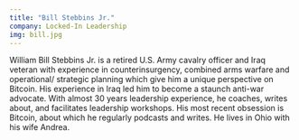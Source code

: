 ```yaml
---
title: "Bill Stebbins Jr."
company: Locked-In Leadership
img: bill.jpg
---
```


William Bill Stebbins Jr. is a retired U.S. Army cavalry officer and Iraq veteran with experience in counterinsurgency, combined arms warfare and operational/ strategic planning which give him a unique perspective on Bitcoin. His experience in Iraq led him to become a staunch anti-war advocate. With almost 30 years leadership experience, he coaches, writes about, and facilitates leadership workshops. His most recent obsession is Bitcoin, about which he regularly podcasts and writes. He lives in Ohio with his wife Andrea.
